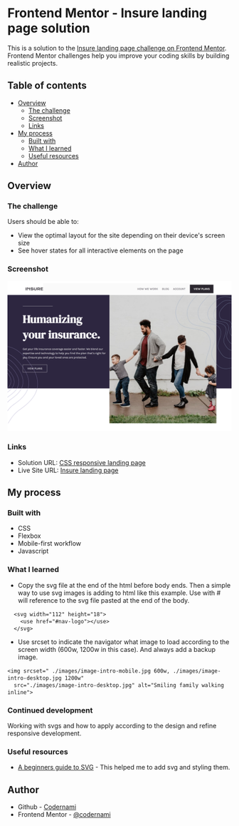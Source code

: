 # Frontend Mentor - Insure landing page solution

This is a solution to the [Insure landing page challenge on Frontend Mentor](https://www.frontendmentor.io/challenges/insure-landing-page-uTU68JV8). Frontend Mentor challenges help you improve your coding skills by building realistic projects. 

## Table of contents

- [Overview](#overview)
  - [The challenge](#the-challenge)
  - [Screenshot](#screenshot)
  - [Links](#links)
- [My process](#my-process)
  - [Built with](#built-with)
  - [What I learned](#what-i-learned)
  - [Useful resources](#useful-resources)
- [Author](#author)



## Overview

### The challenge

Users should be able to:

- View the optimal layout for the site depending on their device's screen size
- See hover states for all interactive elements on the page

### Screenshot

![](./design/screenshot.png)



### Links

- Solution URL: [CSS responsive landing page](https://www.frontendmentor.io/challenges/insure-landing-page-uTU68JV8/hub/css-responsive-landing-page-IKFsCYL5BU)
- Live Site URL: [Insure landing page](https://codernami.github.io/insure-landing-page/)

## My process

### Built with

- CSS 
- Flexbox
- Mobile-first workflow
- Javascript


### What I learned

- Copy the svg file at the end of the html before body ends. Then a simple way to use svg images is adding to html like this example. Use with # will reference to the svg file pasted at the end of the body.

```
  <svg width="112" height="18">
    <use href="#nav-logo"></use>
  </svg>  
```

- Use srcset to indicate the navigator what image to load according to the screen width (600w, 1200w in this case). And always add a backup image.  

```
<img srcset=" ./images/image-intro-mobile.jpg 600w, ./images/image-intro-desktop.jpg 1200w"
  src="./images/image-intro-desktop.jpg" alt="Smiling family walking inline">
```


### Continued development

Working with svgs and how to apply according to the design and refine responsive development.


### Useful resources

- [A beginners guide to SVG](https://youtu.be/ZJSCl6XEdP8) - This helped me to add svg and styling them.

## Author

- Github - [Codernami](https://github.com/codernami)
- Frontend Mentor - [@codernami](https://www.frontendmentor.io/profile/codernami)
